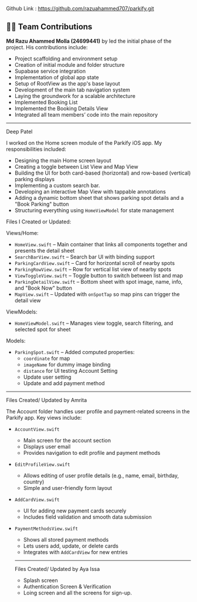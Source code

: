 
Github Link : https://github.com/razuahammed707/parkify.git


## 👨‍💻 Team Contributions

**Md Razu Ahammed Molla (24699441)** by led the initial phase of the project. His contributions include:

-  Project scaffolding and environment setup
- Creation of initial module and folder structure
- Supabase service integration
- Implementation of global app state
- Setup of RootView as the app's base layout
- Development of the main tab navigation system
- Laying the groundwork for a scalable architecture
- Implemented Booking List
- Implemented the Booking Details View
- Integrated all team members’ code into the main repository

---

Deep Patel

I worked on the Home screen module of the Parkify iOS app. My responsibilities included:

- Designing the main Home screen layout
- Creating a toggle between List View and Map View
- Building the UI for both card-based (horizontal) and row-based (vertical) parking displays
- Implementing a custom search bar.
- Developing an interactive Map View with tappable annotations
- Adding a dynamic bottom sheet that shows parking spot details and a "Book Parking" button
- Structuring everything using `HomeViewModel` for state management

Files I Created or Updated:

Views/Home:

- `HomeView.swift` – Main container that links all components together and presents the detail sheet
- `SearchBarView.swift` – Search bar UI with binding support
- `ParkingCardView.swift` – Card for horizontal scroll of nearby spots
- `ParkingRowView.swift` – Row for vertical list view of nearby spots
- `ViewToggleView.swift` – Toggle button to switch between list and map
- `ParkingDetailView.swift` – Bottom sheet with spot image, name, info, and "Book Now" button
- `MapView.swift` – Updated with `onSpotTap` so map pins can trigger the detail view

ViewModels:

- `HomeViewModel.swift` – Manages view toggle, search filtering, and selected spot for sheet

Models:

- `ParkingSpot.swift` – Added computed properties:
    - `coordinate` for map
    - `imageName` for dummy image binding
    - `distance` for UI testing
Account Setting
    - Update user setting
    - Update and add payment method


----------
Files Created/ Updated by Amrita

The Account folder handles user profile and payment-related screens in the Parkify app. Key views include:

- `AccountView.swift`
  - Main screen for the account section
  - Displays user email
  - Provides navigation to edit profile and payment methods

- `EditProfileView.swift`
  - Allows editing of user profile details (e.g., name, email, birthday, country)
  - Simple and user-friendly form layout

- `AddCardView.swift`
  - UI for adding new payment cards securely
  - Includes field validation and smooth data submission

- `PaymentMethodsView.swift`
  - Shows all stored payment methods
  - Lets users add, update, or delete cards
  - Integrates with `AddCardView` for new entries
 
  ---

  Files Created/ Updated by Aya Issa

  - Splash screen
  - Authentication Screen & Verification
  - Loing screen and all the screens for sign-up.
